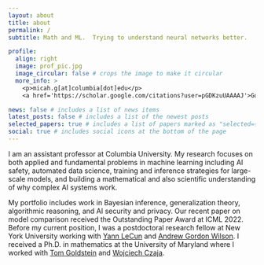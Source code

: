 ```yaml
---
layout: about
title: about
permalink: /
subtitle: Math and ML.  Trying to understand neural networks better.

profile:
  align: right
  image: prof_pic.jpg
  image_circular: false # crops the image to make it circular
  more_info: >
    <p>micah.g[at]columbia[dot]edu</p>
    <a href='https://scholar.google.com/citations?user=pGDKzuUAAAAJ'>Google Scholar</a>

news: false # includes a list of news items
latest_posts: false # includes a list of the newest posts
selected_papers: true # includes a list of papers marked as "selected={true}"
social: true # includes social icons at the bottom of the page
---
```


[🚨 **Note**: I am recruiting PhD students, primarily for programs in computer science and electrical engineering.  Reach out if you're interested. 🚨]: #

I am an assistant professor at Columbia University. My research focuses on both applied and fundamental problems in machine learning including AI safety, automated data science, training and inference strategies for large-scale models, and building a mathematical and also scientific understanding of why complex AI systems work.

My portfolio includes work in Bayesian inference, generalization theory, algorithmic reasoning, and AI security and privacy.  Our recent paper on model comparison received the Outstanding Paper Award at ICML 2022.  Before my current position, I was a postdoctoral research fellow at New York University working with [Yann LeCun](https://scholar.google.com/citations?user=WLN3QrAAAAAJ) and [Andrew Gordon Wilson](https://cims.nyu.edu/~andrewgw/).  I received a Ph.D. in mathematics at the University of Maryland where I worked with [Tom Goldstein](https://www.cs.umd.edu/~tomg/) and [Wojciech Czaja](https://www.math.umd.edu/~czaja/).

